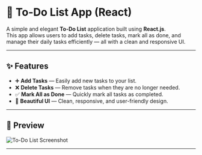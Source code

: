 # 📝 To-Do List App (React)

A simple and elegant **To-Do List** application built using **React.js**.  
This app allows users to add tasks, delete tasks, mark all as done, and manage their daily tasks efficiently — all with a clean and responsive UI.

---

## ✨ Features

- ➕ **Add Tasks** — Easily add new tasks to your list.
- ❌ **Delete Tasks** — Remove tasks when they are no longer needed.
- ✅ **Mark All as Done** — Quickly mark all tasks as completed.
- 🎨 **Beautiful UI** — Clean, responsive, and user-friendly design.

---

## 📸 Preview

![To-Do List Screenshot](./todo/public/todo-preview.png)


---

